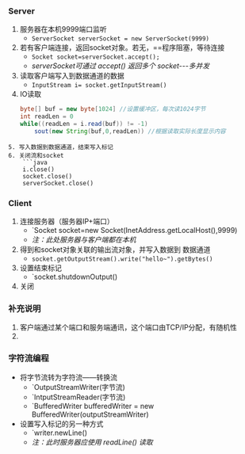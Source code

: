 
### Server

1. 服务器在本机9999端口监听
	- `ServerSocket serverSocket = new ServerSocket(9999)`
2. 若有客户端连接，返回socket对象。若无，==程序阻塞，等待连接
	- `Socket socket=serverSocket.accept();`
	- *serverSocket可通过 accept() 返回多个 socket---多并发*
3. 读取客户端写入到数据通道的数据
	- `InputStream i= socket.getInputStream()`
4. IO读取
	```java
	byte[] buf = new byte[1024] //设置缓冲区，每次读1024字节
	int readLen = 0
	while((readLen = i.read(buf)) != -1)
		sout(new String(buf,0,readLen)) //根据读取实际长度显示内容
```
5. 写入数据到数据通道，结束写入标记
6. 关闭流和socket
	```java
	i.close()
	socket.close()
	serverSocket.close()
```

### Client

 1. 连接服务器（服务器IP+端口）
	 - `Socket socket=new Socket(InetAddress.getLocalHost(),9999)
	 - *注：此处服务器与客户端都在本机*
2. 得到和socket对象关联的输出流对象，并写入数据到 数据通道
	- `socket.getOutputStream().write("hello~").getBytes()`
3. 设置结束标记
	- `socket.shutdownOutput()
4. 关闭


### 补充说明

1. 客户端通过某个端口和服务端通讯，这个端口由TCP/IP分配，有随机性
2. 
### 字符流编程

- 将字节流转为字符流——转换流
	- `OutputStreamWriter(字节流)
	- `IntputStreamReader(字节流)
	- `BufferedWriter bufferedWriter = new BufferedWriter(outputStreamWriter)
- 设置写入标记的另一种方式
	- `writer.newLine()
	- *注：此时服务器应使用 readLine() 读取*